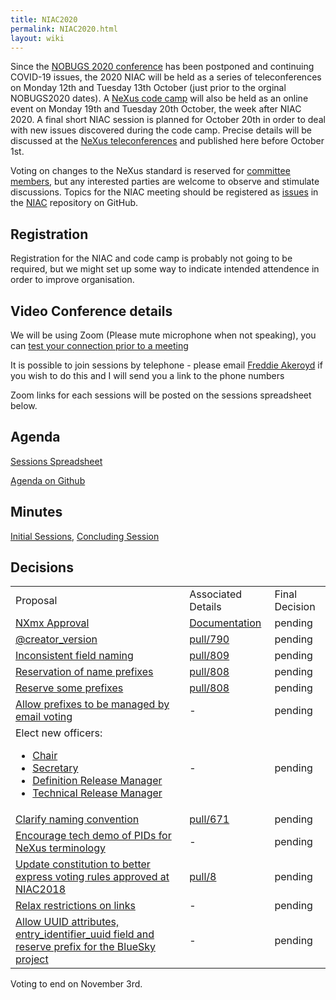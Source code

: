 ```yaml
---
title: NIAC2020
permalink: NIAC2020.html
layout: wiki
---
```


Since the [NOBUGS 2020 conference](https://tiny.cc/nobugs2020) has been postponed and continuing COVID-19 issues, the 2020 NIAC will be held as a series of teleconferences on Monday 12th and Tuesday 13th October (just prior to the orginal NOBUGS2020 dates). A [NeXus code camp](https://www.nexusformat.org/CodeCamp2020-2.html) will also be held as an online event on Monday 19th and Tuesday 20th October, the week after NIAC 2020. A final short NIAC session is planned for October 20th in order to deal with new issues discovered during the code camp. Precise details will be discussed at the [NeXus teleconferences](https://www.nexusformat.org/Teleconferences.html) and published here before October 1st.

Voting on changes to the NeXus standard is reserved for [committee members](https://www.nexusformat.org/NIAC.html), but any interested parties are welcome to observe and stimulate discussions. Topics for the NIAC meeting should be registered as
[issues](https://github.com/nexusformat/NIAC/issues) in the
[NIAC](https://github.com/nexusformat/NIAC) repository on GitHub.

## Registration

Registration for the NIAC and code camp is probably not going to be required, but we might set up some way to indicate intended attendence in order to improve organisation.

## Video Conference details

We will be using Zoom (Please mute microphone when not speaking), you can [test your connection prior to a meeting](https://ukri.zoom.us/test)

It is possible to join sessions by telephone - please email [Freddie Akeroyd](mailto:freddie.akeroyd@stfc.ac.uk) if you wish to do this and I will send you a link to the phone numbers

Zoom links for each sessions will be posted on the sessions spreadsheet below.

## Agenda

[Sessions Spreadsheet](https://docs.google.com/spreadsheets/d/1rl5tAywWW4l7wvMy-rCAg_DdwPuNCZYbYLodAQAlwO4/edit?usp=sharing)

[Agenda on Github](https://github.com/nexusformat/NIAC/projects/1)

## Minutes
[Initial Sessions](NIAC2020minutes.md), [Concluding Session](NIAC2020minutes_concluding.md)

## Decisions<A name="decisions"></A>
<table>
<TR><TD> Proposal </TD><TD> Associated Details </TD><TD> Final Decision </TD></TR>
<TR><TD> <A href="https://github.com/nexusformat/NIAC/issues/45#issuecomment-707254127">NXmx Approval</A> </TD><TD> <A href="https://manual.nexusformat.org/classes/applications/NXmx.html">Documentation</A> </TD><TD> pending </TD></TR>	
<TR><TD> <A href="https://github.com/nexusformat/NIAC/issues/51#issuecomment-707349309">@creator_version</A> </TD><TD> <A href="https://github.com/nexusformat/definitions/pull/790">pull/790</A> </TD><TD> pending </TD></TR> 
<TR><TD> <A href="https://github.com/nexusformat/definitions/issues/791#issuecomment-707365329">Inconsistent field naming</A>	</TD><TD>	<A href="https://github.com/nexusformat/definitions/pull/809">pull/809</A> </TD><TD> pending </TD></TR> 
<TR><TD> <A href="https://github.com/nexusformat/NIAC/issues/49#issuecomment-707383140">Reservation of name prefixes</A>	 </TD><TD>	<A href="https://github.com/nexusformat/definitions/pull/808">pull/808</A> </TD><TD> pending </TD></TR> 
<TR><TD> <A href="https://github.com/nexusformat/NIAC/issues/49#issuecomment-707383223">Reserve some prefixes</A> </TD><TD>	<A href="https://github.com/nexusformat/definitions/pull/808">pull/808</A> </TD><TD> pending </TD></TR> 
<TR><TD> <A href="https://github.com/nexusformat/NIAC/issues/49#issuecomment-707384329">Allow prefixes to be managed by email voting</A>	 </TD><TD> - </TD><TD> pending </TD></TR>
<TR><TD> Elect new officers:<UL>
  <LI><A href="https://github.com/nexusformat/NIAC/issues/70#issuecomment-707737492">Chair</A></LI>
  <LI><A href="https://github.com/nexusformat/NIAC/issues/70#issuecomment-707737135">Secretary</A></LI>
  <LI><A href="https://github.com/nexusformat/NIAC/issues/70#issuecomment-707742461">Definition Release Manager</A></LI>
  <LI><A href="https://github.com/nexusformat/NIAC/issues/70#issuecomment-707763232">Technical Release Manager</A></LI></UL>  </TD><TD> - </TD><TD> pending </TD></TR>
<TR><TD> <A href="https://github.com/nexusformat/definitions/pull/671#issuecomment-715476138">Clarify naming convention</A> </TD><TD> <A href="https://github.com/nexusformat/definitions/pull/671">pull/671</A> </TD><TD> pending </TD></TR>
<TR><TD> <A href="https://github.com/nexusformat/NIAC/issues/73#issuecomment-716609739">Encourage tech demo of PIDs for NeXus terminology</A> </TD><TD> - </TD><TD> pending </TD></TR>
<TR><TD> <A href="https://github.com/nexusformat/NIAC/issues/71#issuecomment-716617317">Update constitution to better express voting rules approved at NIAC2018</A> </TD><TD> <A href="https://github.com/nexusformat/wiki/pull/8">pull/8</A> </TD><TD> pending </TD></TR>
<TR><TD> <A href="https://github.com/nexusformat/NIAC/issues/77#issuecomment-716643766">Relax restrictions on links</A> </TD><TD> - </TD><TD> pending </TD></TR>
<TR><TD> <A href="https://github.com/nexusformat/NIAC/issues/80#issuecomment-716662624">Allow UUID attributes, entry_identifier_uuid field and reserve prefix for the BlueSky project</A> </TD><TD> - </TD><TD> pending </TD></TR>

</table>
  
Voting to end on November 3rd.
